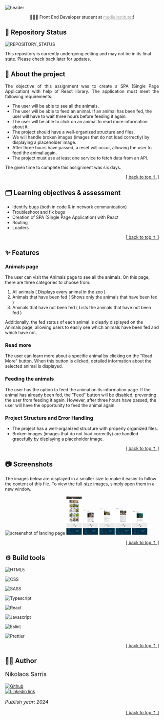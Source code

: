 <a name="read_me_top"></a>
![header](https://capsule-render.vercel.app/api?type=waving&color=003049&height=300&section=header&text=🦩%20ZOO&fontColor=FFFFFF&fontSize=100&animation=fadeIn&fontAlignY=38&desc=A%20school%20assignment!&descAlignY=53&descAlign=57.5)

<p align="center">
    👨🏻‍🎓 Front End Developer student at 
    <a 
        href="https://medieinstitutet.se/"
        style=
        "
            color: #A8A8A8;
            font-weight: none;
            text-decoration: underline;
        "
    >
    medieinstitutet</a>!
</p>

## 🔧 Repository Status

![REPOSITORY_STATUS](https://img.shields.io/badge/Status-Editing-yellow?style=for-the-badge)

This repository is currently undergoing editing and may not be in its final state. Please check back later for updates.

## 📖 About the project

<p style="text-align: justify;">
The objective of this assignment was to create a SPA (Single Page Application) with help of React library. The application must meet the following requirements:
<ul>
   <li>The user will be able to see all the animals.</li>
   <li>The user will be able to feed an animal. If an animal has been fed, the user will have to wait three hours before feeding it again.</li>
   <li>The user will be able to click on an animal to read more information about it.</li>
   <li>The project should have a well-organized structure and files.</li>
   <li>We will handle broken images (images that do not load correctly) by displaying a placeholder image.</li>
   <li>After three hours have passed, a reset will occur, allowing the user to feed the animal again.</li>
   <li>The project must use at least one service to fetch data from an API.</li>
</ul>
</p>

The given time to complete this assignment was six days.

<p align="right">
    <a href="#read_me_top">[ back to top ⇡ ]</a>
</p>

## 🗂️ Learning objectives & assessment

<ul>
    <li>Identify bugs (both in code & in network communication)</li>
    <li>Troubleshoot and fix bugs</li>
    <li>Creation of SPA (Single Page Application) with React</li>
    <li>Routing</li>
    <li>Loaders</li>
</ul>

<p align="right">
    <a href="#read_me_top">[ back to top ⇡ ]</a>
</p>

## ✨ Features

### **Animals page**

The user can visit the Animals page to see all the animals. On this page, there are three categories to choose from:

1. All animals ( Displays every animal in the zoo )
2. Animals that have been fed ( Shows only the animals that have been fed )
3. Animals that have not been fed ( Lists the animals that have not been fed )

Additionally, the fed status of each animal is clearly displayed on the Animals page, allowing users to easily see which animals have been fed and which have not.

### **Read more**

The user can learn more about a specific animal by clicking on the "Read More" button. When this button is clicked, detailed information about the selected animal is displayed.

### **Feeding the animals**

The user has the option to feed the animal on its information page. If the animal has already been fed, the "Feed" button will be disabled, preventing the user from feeding it again. However, after three hours have passed, the user will have the opportunity to feed the animal again.

### **Project Structure and Error Handling**

- The project has a well-organized structure with properly organized files.
- Broken images (images that do not load correctly) are handled gracefully by displaying a placeholder image.

<p align="right">
    <a href="#read_me_top">[ back to top ⇡ ]</a>
</p>

## 📷 Screenshots

The images below are displayed in a smaller size to make it easier to follow the content of this file. To view the full-size images, simply open them in a new window.

<img src="./public/screenshots/landing-page-screenshot.png" width="50" alt="screenshot of landing page">
<img src="./public/screenshots/animals-page-screenshot.png" width="50" alt="screenshot of animals page">
<img src="./public/screenshots/animal-page-screenshot.png" width="50" alt="screenshot of animal page">
<img src="./public/screenshots/about-us-screenshot.png" width="50" alt="screenshot of about us page">
<img src="./public/screenshots/faq-page-screenshot.png" width="50" alt="screenshot of faq page">
<img src="./public/screenshots/contact-us-screenshoot.png" width="50" alt="screenshot of contact us page">

<p align="right">
    <a href="#read_me_top">[ back to top ⇡ ]</a>
</p>

## ⚙️ Build tools

![HTML5](https://img.shields.io/badge/HTML5-E34F26?style=for-the-badge&logo=html5&logoColor=white)

![CSS](https://img.shields.io/badge/CSS3-1572B6?style=for-the-badge&logo=css3&logoColor=white)

![SASS](https://img.shields.io/badge/Sass-CC6699?style=for-the-badge&logo=sass&logoColor=white)

![Typescript](https://img.shields.io/badge/TypeScript-007ACC?style=for-the-badge&logo=typescript&logoColor=white)

![React](https://img.shields.io/badge/React-20232A?style=for-the-badge&logo=react&logoColor=61DAFB)

![Javascript](https://img.shields.io/badge/JavaScript-323330?style=for-the-badge&logo=javascript&logoColor=F7DF1E)

![Eslint](https://img.shields.io/badge/eslint-3A33D1?style=for-the-badge&logo=eslint&logoColor=white)

![Prettier](https://img.shields.io/badge/prettier-1A2C34?style=for-the-badge&logo=prettier&logoColor=F7BA3E)

<p align="right">
    <a href="#read_me_top">[ back to top ⇡ ]</a>
</p>

## 👨‍💼 Author

<p 
    style=
    "
        font-size: 1.2rem;
    "
>
    Nikolaos Sarris
</p>

[![Github](https://img.shields.io/badge/GitHub-100000?style=for-the-badge&logo=github&logoColor=white)](https://github.com/tsemitris) <br>
[![Linkedin link](https://img.shields.io/badge/LinkedIn-0077B5?style=for-the-badge&logo=linkedin&logoColor=white)](https://www.linkedin.com/in/nikolaos-sarris-a85a63179/)

<p 
    style=
    "
        font-size: 1rem;
        font-style: italic;
    "
>
    Publish year: 2024
</p>

<p align="right">
    <a href="#read_me_top">[ back to top ⇡ ]</a>
</p>
